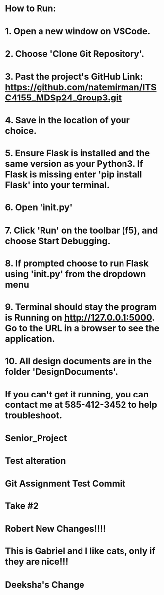 # How to Run:
# 1. Open a new window on VSCode.
# 2. Choose 'Clone Git Repository'.
# 3. Past the project's GitHub Link: https://github.com/natemirman/ITSC4155_MDSp24_Group3.git
# 4. Save in the location of your choice.
# 5. Ensure Flask is installed and the same version as your Python3. If Flask is missing enter 'pip install Flask' into your terminal. 
# 6. Open '__init__.py' 
# 7. Click 'Run' on the toolbar (f5), and choose Start Debugging.  
# 8. If prompted choose to run Flask using '__init__.py' from the dropdown menu
# 9. Terminal should stay the program is Running on http://127.0.0.1:5000. Go to the URL in a browser to see the application. 
# 10. All design documents are in the folder 'DesignDocuments'.

# If you can't get it running, you can contact me at 585-412-3452 to help troubleshoot.


# Senior_Project
# Test alteration

# Git Assignment Test Commit

# Take #2

# Robert New Changes!!!!
# This is Gabriel and I like cats, only if they are nice!!!
# Deeksha's Change

